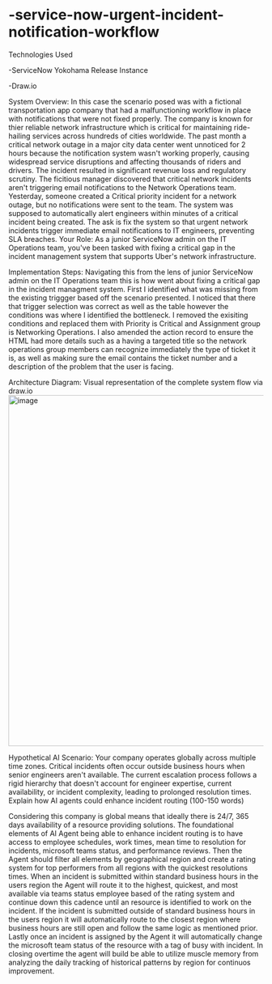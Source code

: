 # -service-now-urgent-incident-notification-workflow
Technologies Used

-ServiceNow Yokohama Release Instance

-Draw.io

System Overview: In this case the scenario posed was with a fictional transportation app company that had a malfunctioning workflow in place with notifications that were not fixed properly. The company is known for thier reliable network infrastructure which is critical for maintaining ride-hailing services across hundreds of cities worldwide. The past month a critical network outage in a major city data center went unnoticed for 2 hours because the notification system wasn't working properly, causing widespread service disruptions and affecting thousands of riders and drivers. The incident resulted in significant revenue loss and regulatory scrutiny. The ficitious manager discovered that critical network incidents aren't triggering email notifications to the Network Operations team. Yesterday, someone created a Critical priority incident for a network outage, but no notifications were sent to the team. The system was supposed to automatically alert engineers within minutes of a critical incident being created. The ask is fix the system so that urgent network incidents trigger immediate email notifications to IT engineers, preventing SLA breaches. Your Role: As a junior ServiceNow admin on the IT Operations team, you've been tasked with fixing a critical gap in the incident management system that supports Uber's network infrastructure.

Implementation Steps: Navigating this from the lens of junior ServiceNow admin on the IT Operations team this is how went about fixing a critical gap in the incident managment system. First I identified what was missing from the existing triggger based off the scenario presented. I noticed that there that trigger selection was correct as well as the table however the conditions was where I identified the bottleneck. I removed the exisiting conditions and replaced them with Priority is Critical and Assignment group is Networking Operations. I also amended the action record to ensure the HTML had more details such as a having a targeted title so the network operations group members can recognize immediately the type of ticket it is, as well as making sure the email contains the ticket number and a description of the problem that the user is facing.

Architecture Diagram: Visual representation of the complete system flow via draw.io
<img width="1704" height="694" alt="image" src="https://github.com/user-attachments/assets/f160aa56-618a-4229-b2c6-aa03cf96d5a0" />

Hypothetical AI Scenario: Your company operates globally across multiple time zones. Critical incidents often occur outside business hours when senior engineers aren't available. The current escalation process follows a rigid hierarchy that doesn't account for engineer expertise, current availability, or incident complexity, leading to prolonged resolution times.
Explain how AI agents could enhance incident routing (100-150 words)

Considering this company is global means that ideally there is 24/7, 365 days availability of a resource providing solutions. The foundational elements of AI Agent being able to enhance incident routing is to have access to employee schedules, work times, mean time to resolution for incidents, microsoft teams status, and performance reviews. Then the Agent should filter all elements by geographical region and create a rating system for top performers from all regions with the quickest resolutions times. When an incident is submitted within standard business hours in the users region the Agent will route it to the highest, quickest, and most available via teams status employee based of the rating system and continue down this cadence until an resource is identified to work on the incident. If the incident is submitted outside of standard business hours in the users region it will automatically route to the closest region where business hours are still open and follow the same logic as mentioned prior. Lastly once an incident is assigned by the Agent it will automatically change the microsoft team status of the resource with a tag of busy with incident. In closing overtime the agent will build be able to utilize muscle memory from analyzing the daily tracking of historical patterns by region for continuos improvement.


